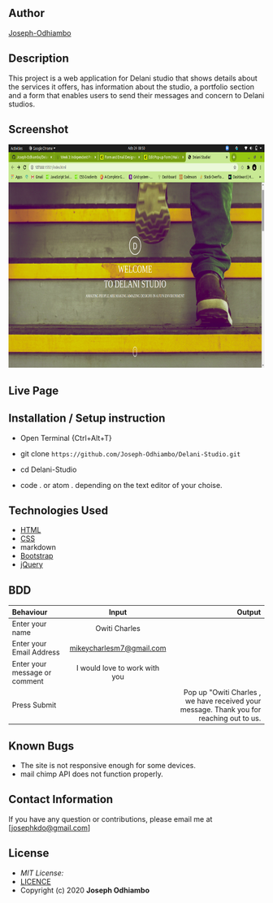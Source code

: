 

## Author

[Joseph-Odhiambo](https://github.com/Joseph-Odhiambo)

## Description

This project is a web application for Delani studio that shows details about the services it offers, has information about the studio, a portfolio section and a form that enables users to send their messages and concern to Delani studios. 

## Screenshot
<img src="https://raw.githubusercontent.com/Joseph-Odhiambo/Delani-Studio/master/screenshot/Screenshot%20from%202020-07-24%2008-50-45.png# Delani-Studio" width="900px" height="440px">

## Live Page 



## Installation / Setup instruction
* Open Terminal {Ctrl+Alt+T}

* git clone ```https://github.com/Joseph-Odhiambo/Delani-Studio.git```

* cd Delani-Studio

* code . or atom . depending on the text editor of your choise.

## Technologies Used

* [HTML](https://developer.mozilla.org/en-US/docs/Web/HTML)
* [CSS](https://developer.mozilla.org/en-US/docs/Web/CSS)
* markdown
* [Bootstrap](https://getbootstrap.com/docs/4.5/getting-started/introduction/)
* [jQuery](https://www.w3schools.com/jquery/default.asp)



## BDD
| Behaviour      | Input        | Output       |
| :------------- | :----------: | -----------: |
|  Enter your name  |   Owiti Charles |     |
| Enter your Email Address  | mikeycharlesm7@gmail.com |   |
| Enter your message or comment   |  I would love to work with you     |     |
| Press Submit|     |Pop up "Owiti Charles , we have received your message. Thank you for reaching out to us.|

## Known Bugs
* The site is not responsive enough for some devices. 
* mail chimp API does not function properly.

## Contact Information 

If you have any question or contributions, please email me at [josephkdo@gmail.com]

## License
* *MIT License:*
* [LICENCE](LICENCE)
* Copyright (c) 2020 **Joseph Odhiambo**

